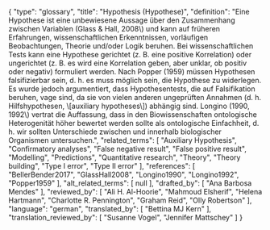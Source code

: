 {
    "type": "glossary",
    "title": "Hypothesis (Hypothese)",
    "definition": "Eine Hypothese ist eine unbewiesene Aussage über den Zusammenhang zwischen Variablen (Glass & Hall, 2008\\) und kann auf früheren Erfahrungen, wissenschaftlichen Erkenntnissen, vorläufigen Beobachtungen, Theorie und/oder Logik beruhen. Bei wissenschaftlichen Tests kann eine Hypothese gerichtet (z. B. eine positive Korrelation) oder ungerichtet (z. B. es wird eine Korrelation geben, aber unklar, ob positiv oder negativ) formuliert werden. Nach Popper (1959) müssen Hypothesen falsifizierbar sein, d. h. es muss möglich sein, die Hypothese zu widerlegen. Es wurde jedoch argumentiert, dass Hypothesentests, die auf Falsifikation beruhen, vage sind, da sie von vielen anderen ungeprüften Annahmen (d. h. Hilfshypothesen, \\[auxiliary hypotheses\\]) abhängig sind. Longino (1990, 1992\\) vertrat die Auffassung, dass in den Biowissenschaften ontologische Heterogenität höher bewertet werden sollte als ontologische Einfachheit, d. h. wir sollten Unterschiede zwischen und innerhalb biologischer Organismen untersuchen.",
    "related_terms": [
        "Auxiliary Hypothesis",
        "Confirmatory analyses",
        "False negative result",
        "False positive result",
        "Modelling",
        "Predictions",
        "Quantitative research",
        "Theory",
        "Theory building",
        "Type I error",
        "Type II error"
    ],
    "references": [
        "BellerBender2017",
        "GlassHall2008",
        "Longino1990",
        "Longino1992",
        "Popper1959"
    ],
    "alt_related_terms": [
        null
    ],
    "drafted_by": [
        "Ana Barbosa Mendes"
    ],
    "reviewed_by": [
        "Ali H. Al-Hoorie",
        "Mahmoud Elsherif",
        "Helena Hartmann",
        "Charlotte R. Pennington",
        "Graham Reid",
        "Olly Robertson"
    ],
    "language": "german",
    "translated_by": [
        "Bettina MJ Kern"
    ],
    "translation_reviewed_by": [
        "Susanne Vogel",
        "Jennifer Mattschey"
    ]
}